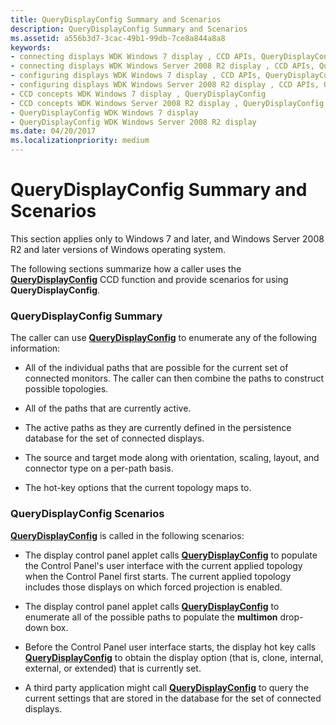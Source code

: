 ```yaml
---
title: QueryDisplayConfig Summary and Scenarios
description: QueryDisplayConfig Summary and Scenarios
ms.assetid: a556b3d7-3cac-49b1-99db-7ce8a844a8a8
keywords:
- connecting displays WDK Windows 7 display , CCD APIs, QueryDisplayConfig
- connecting displays WDK Windows Server 2008 R2 display , CCD APIs, QueryDisplayConfig
- configuring displays WDK Windows 7 display , CCD APIs, QueryDisplayConfig
- configuring displays WDK Windows Server 2008 R2 display , CCD APIs, QueryDisplayConfig
- CCD concepts WDK Windows 7 display , QueryDisplayConfig
- CCD concepts WDK Windows Server 2008 R2 display , QueryDisplayConfig
- QueryDisplayConfig WDK Windows 7 display
- QueryDisplayConfig WDK Windows Server 2008 R2 display
ms.date: 04/20/2017
ms.localizationpriority: medium
---
```


# QueryDisplayConfig Summary and Scenarios


This section applies only to Windows 7 and later, and Windows Server 2008 R2 and later versions of Windows operating system.

The following sections summarize how a caller uses the [**QueryDisplayConfig**](https://msdn.microsoft.com/library/windows/hardware/ff569215) CCD function and provide scenarios for using **QueryDisplayConfig**.

### <span id="querydisplayconfig_summary"></span><span id="QUERYDISPLAYCONFIG_SUMMARY"></span>QueryDisplayConfig Summary

The caller can use [**QueryDisplayConfig**](https://msdn.microsoft.com/library/windows/hardware/ff569215) to enumerate any of the following information:

-   All of the individual paths that are possible for the current set of connected monitors. The caller can then combine the paths to construct possible topologies.

-   All of the paths that are currently active.

-   The active paths as they are currently defined in the persistence database for the set of connected displays.

-   The source and target mode along with orientation, scaling, layout, and connector type on a per-path basis.

-   The hot-key options that the current topology maps to.

### <span id="querydisplayconfig_scenarios"></span><span id="QUERYDISPLAYCONFIG_SCENARIOS"></span>QueryDisplayConfig Scenarios

[**QueryDisplayConfig**](https://msdn.microsoft.com/library/windows/hardware/ff569215) is called in the following scenarios:

-   The display control panel applet calls [**QueryDisplayConfig**](https://msdn.microsoft.com/library/windows/hardware/ff569215) to populate the Control Panel's user interface with the current applied topology when the Control Panel first starts. The current applied topology includes those displays on which forced projection is enabled.

-   The display control panel applet calls [**QueryDisplayConfig**](https://msdn.microsoft.com/library/windows/hardware/ff569215) to enumerate all of the possible paths to populate the **multimon** drop-down box.

-   Before the Control Panel user interface starts, the display hot key calls [**QueryDisplayConfig**](https://msdn.microsoft.com/library/windows/hardware/ff569215) to obtain the display option (that is, clone, internal, external, or extended) that is currently set.

-   A third party application might call [**QueryDisplayConfig**](https://msdn.microsoft.com/library/windows/hardware/ff569215) to query the current settings that are stored in the database for the set of connected displays.

 

 





